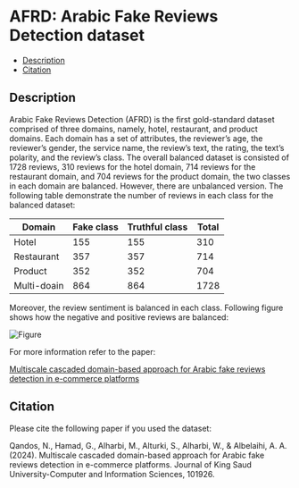 # AFRD: Arabic Fake Reviews Detection dataset
- [Description](#description)
- [Citation](#citation)

## Description
Arabic Fake Reviews Detection (AFRD) is the first gold-standard dataset comprised of three domains, namely, hotel, restaurant, and product domains. Each domain has a set of attributes, the reviewer’s age, the reviewer’s gender, the service name, the review’s text, the rating, the text’s polarity, and the review’s class. The overall balanced dataset is consisted of 1728 reviews, 310 reviews for the hotel domain, 714 reviews for the restaurant domain, and 704 reviews for the product domain, the two classes in each domain are balanced. However, there are unbalanced version. The following table demonstrate the number of reviews in each class for the balanced dataset:

| Domain      | Fake class | Truthful class | Total   |
|-------------|------------|----------------|---------|
| Hotel 	    | 155        | 155            | 310     |
| Restaurant  | 357        | 357            | 714     |
| Product 	  | 352        | 352            | 704     |
| Multi-doain | 864        | 864            | 1728    |



Moreover, the review sentiment is balanced in each class. Following figure shows how the negative and positive reviews are balanced:


![Figure](https://raw.githubusercontent.com/NoorAmer0/AFRD-arabic-reviews-dataset/main/Balanced_dataset.jpg)

For more information refer to the paper:


[Multiscale cascaded domain-based approach for Arabic fake reviews detection in e-commerce platforms
](https://www.sciencedirect.com/science/article/pii/S1319157824000156#sec4‏
)

                      
## Citation

Please cite the following paper if you used the dataset:

Qandos, N., Hamad, G., Alharbi, M., Alturki, S., Alharbi, W., & Albelaihi, A. A. (2024). Multiscale cascaded domain-based approach for Arabic fake reviews detection in e-commerce platforms. Journal of King Saud University-Computer and Information Sciences, 101926.

